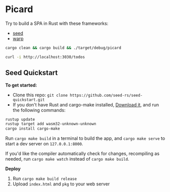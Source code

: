 # Picard

Try to build a SPA in Rust with these frameworks:

- [seed](https://seed-rs.org/)
- [warp](https://github.com/seanmonstar/warp)

```bash
cargo clean && cargo build && ./target/debug/picard
```

```bash
curl -i http://localhost:3030/todos
```

## Seed Quickstart

**To get started:**

- Clone this repo: `git clone https://github.com/seed-rs/seed-quickstart.git`
- If you don't have Rust and cargo-make installed, [Download it](https://www.rust-lang.org/tools/install), and run the following commands:

```bash
rustup update
rustup target add wasm32-unknown-unknown
cargo install cargo-make
```

Run `cargo make build` in a terminal to build the app, and `cargo make serve` to start a dev server
on `127.0.0.1:8000`.

If you'd like the compiler automatically check for changes, recompiling as
needed, run `cargo make watch` instead of `cargo make build`.

**Deploy**

1. Run `cargo make build release`
2. Upload `index.html` and `pkg` to your web server
